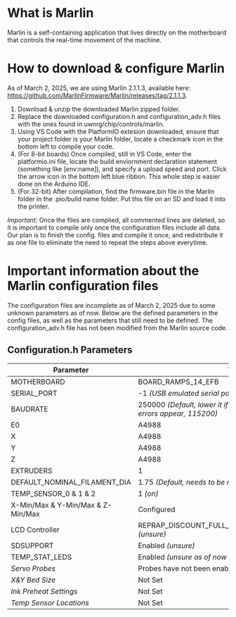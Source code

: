 # What is Marlin
Marlin is a self-containing application that lives directly on the motherboard that controls the real-time movement of the machine.

# How to download & configure Marlin
As of March 2, 2025, we are using Marlin 2.1.1.3, available here: https://github.com/MarlinFirmware/Marlin/releases/tag/2.1.1.3.
1. Download & unzip the downloaded Marlin zipped folder.
2. Replace the downloaded configuration.h and configuration_adv.h files with the ones found in uwnrg/chip/controls/marlin.
3. Using VS Code with the PlatformIO extesion downloaded, ensure that your project folder is your Marlin folder, locate a checkmark icon in the bottom left to compile your code.
4. (For 8-bit boards) Once compiled, still in VS Code, enter the platformio.ini file, locate the build enviornment declaration statement (something like [env:name]), and specify a upload speed and port. Click the arrow icon in the bottom left blue ribbon. This whole step is easier done on the Arduino IDE.
5. (For 32-bit) After compilation, find the firmware.bin file in the Marlin folder in the .pio/build name folder. Put this file on an SD and load it into the printer.
   
*Important:* Once the files are complied, all commented lines are deleted, so it is important to compile only once the configuration files include all data. Our plan is to finish the config. files and compile it once, and redistribute it as one file to eliminate the need to repeat the steps above everytime.

# Important information about the Marlin configuration files
The configuration files are incomplete as of March 2, 2025 due to some unknown parameters as of now. Below are the defined parameters in the config files, as well as the parameters that still need to be defined. The configuration_adv.h file has not been modified from the Marlin source code.

## Configuration.h Parameters
| Parameter     | Value      |
|-----------    |     -------|
|MOTHERBOARD|BOARD_RAMPS_14_EFB|
|SERIAL_PORT|-1 _(USB emulated serial port)_|
|BAUDRATE|250000 _(Default, lower it if line number and checksum errors appear, 115200)_|
|E0|A4988|
|X|A4988|
|Y|A4988|
|Z|A4988|
|EXTRUDERS|1|
|DEFAULT_NOMINAL_FILAMENT_DIA|1.75 _(Default, needs to be revised later)_|
|TEMP_SENSOR_0 & 1 & 2|1 _(on)_|
|X-Min/Max & Y-Min/Max & Z-Min/Max|Configured|
|LCD Controller|REPRAP_DISCOUNT_FULL_GRAPHIC_SMART_CONTROLLER _(unsure)_|
|SDSUPPORT|Enabled _(unsure)_|
|TEMP_STAT_LEDS| Enabled _(unsure as of now if our leds will be used for temp)_|
|*Servo Probes*|Probes have not been enabled, need to figure it out|
|*X&Y Bed Size*|Not Set|
|*Ink Preheat Settings*|Not Set|
|*Temp Sensor Locations*|Not Set|
